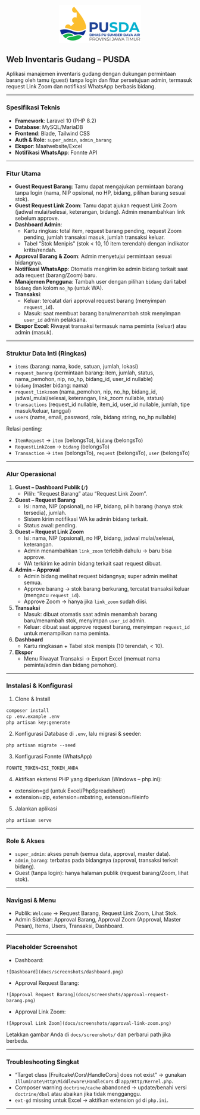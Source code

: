 <p align="center">
  <img src="public/images/logo.png" alt="Logo" width="220" />
</p>

## Web Inventaris Gudang – PUSDA

Aplikasi manajemen inventaris gudang dengan dukungan permintaan barang oleh tamu (guest) tanpa login dan fitur persetujuan admin, termasuk request Link Zoom dan notifikasi WhatsApp berbasis bidang.

---

### Spesifikasi Teknis
- **Framework**: Laravel 10 (PHP 8.2)
- **Database**: MySQL/MariaDB
- **Frontend**: Blade, Tailwind CSS
- **Auth & Role**: `super_admin`, `admin_barang`
- **Ekspor**: Maatwebsite/Excel
- **Notifikasi WhatsApp**: Fonnte API

---

### Fitur Utama
- **Guest Request Barang**: Tamu dapat mengajukan permintaan barang tanpa login (nama, NIP opsional, no HP, bidang, pilihan barang sesuai stok).
- **Guest Request Link Zoom**: Tamu dapat ajukan request Link Zoom (jadwal mulai/selesai, keterangan, bidang). Admin menambahkan link sebelum approve.
- **Dashboard Admin**:
  - Kartu ringkas: total item, request barang pending, request Zoom pending, jumlah transaksi masuk, jumlah transaksi keluar.
  - Tabel “Stok Menipis” (stok < 10, 10 item terendah) dengan indikator kritis/rendah.
- **Approval Barang & Zoom**: Admin menyetujui permintaan sesuai bidangnya.
- **Notifikasi WhatsApp**: Otomatis mengirim ke admin bidang terkait saat ada request (barang/Zoom) baru.
- **Manajemen Pengguna**: Tambah user dengan pilihan `bidang` dari tabel `bidang` dan kolom `no_hp` (untuk WA).
- **Transaksi**: 
  - Keluar: tercatat dari approval request barang (menyimpan `request_id`).
  - Masuk: saat membuat barang baru/menambah stok menyimpan `user_id` admin pelaksana.
- **Ekspor Excel**: Riwayat transaksi termasuk nama peminta (keluar) atau admin (masuk).

---

### Struktur Data Inti (Ringkas)
- `items` (barang: nama, kode, satuan, jumlah, lokasi)
- `request_barang` (permintaan barang: item, jumlah, status, nama_pemohon, nip, no_hp, bidang_id, user_id nullable)
- `bidang` (master bidang: nama)
- `request_linkzoom` (nama_pemohon, nip, no_hp, bidang_id, jadwal_mulai/selesai, keterangan, link_zoom nullable, status)
- `transactions` (request_id nullable, item_id, user_id nullable, jumlah, tipe masuk/keluar, tanggal)
- `users` (name, email, password, role, bidang string, no_hp nullable)

Relasi penting:
- `ItemRequest` → `item` (belongsTo), `bidang` (belongsTo)
- `RequestLinkZoom` → `bidang` (belongsTo)
- `Transaction` → `item` (belongsTo), `request` (belongsTo), `user` (belongsTo)

---

### Alur Operasional
1) **Guest – Dashboard Publik (`/`)**
   - Pilih: “Request Barang” atau “Request Link Zoom”.
2) **Guest – Request Barang**
   - Isi: nama, NIP (opsional), no HP, bidang, pilih barang (hanya stok tersedia), jumlah.
   - Sistem kirim notifikasi WA ke admin bidang terkait.
   - Status awal: pending.
3) **Guest – Request Link Zoom**
   - Isi: nama, NIP (opsional), no HP, bidang, jadwal mulai/selesai, keterangan.
   - Admin menambahkan `link_zoom` terlebih dahulu → baru bisa approve.
   - WA terkirim ke admin bidang terkait saat request dibuat.
4) **Admin – Approval**
   - Admin bidang melihat request bidangnya; super admin melihat semua.
   - Approve barang → stok barang berkurang, tercatat transaksi keluar (mengacu `request_id`).
   - Approve Zoom → hanya jika `link_zoom` sudah diisi.
5) **Transaksi**
   - Masuk: dibuat otomatis saat admin menambah barang baru/menambah stok, menyimpan `user_id` admin.
   - Keluar: dibuat saat approve request barang, menyimpan `request_id` untuk menampilkan nama peminta.
6) **Dashboard**
   - Kartu ringkasan + Tabel stok menipis (10 terendah, < 10).
7) **Ekspor**
   - Menu Riwayat Transaksi → Export Excel (memuat nama peminta/admin dan bidang pemohon).

---

### Instalasi & Konfigurasi
1) Clone & Install
```
composer install
cp .env.example .env
php artisan key:generate
```
2) Konfigurasi Database di `.env`, lalu migrasi & seeder:
```
php artisan migrate --seed
```
3) Konfigurasi Fonnte (WhatsApp)
```
FONNTE_TOKEN=ISI_TOKEN_ANDA
```
4) Aktifkan ekstensi PHP yang diperlukan (Windows – php.ini):
- extension=gd (untuk Excel/PhpSpreadsheet)
- extension=zip, extension=mbstring, extension=fileinfo
5) Jalankan aplikasi
```
php artisan serve
```

---

### Role & Akses
- `super_admin`: akses penuh (semua data, approval, master data).
- `admin_barang`: terbatas pada bidangnya (approval, transaksi terkait bidang).
- Guest (tanpa login): hanya halaman publik (request barang/Zoom, lihat stok).

---

### Navigasi & Menu
- Publik: `Welcome` → Request Barang, Request Link Zoom, Lihat Stok.
- Admin Sidebar: Approval Barang, Approval Zoom (Approval, Master Pesan), Items, Users, Transaksi, Dashboard.

---

### Placeholder Screenshot
- Dashboard:
```
![Dashboard](docs/screenshots/dashboard.png)
```
- Approval Request Barang:
```
![Approval Request Barang](docs/screenshots/approval-request-barang.png)
```
- Approval Link Zoom:
```
![Approval Link Zoom](docs/screenshots/approval-link-zoom.png)
```

Letakkan gambar Anda di `docs/screenshots/` dan perbarui path jika berbeda.

---

### Troubleshooting Singkat
- “Target class [Fruitcake\Cors\HandleCors] does not exist” → gunakan `Illuminate\Http\Middleware\HandleCors` di `app/Http/Kernel.php`.
- Composer warning `doctrine/cache` abandoned → update/benahi versi `doctrine/dbal` atau abaikan jika tidak mengganggu.
- `ext-gd` missing untuk Excel → aktifkan extension `gd` di `php.ini`.

---

